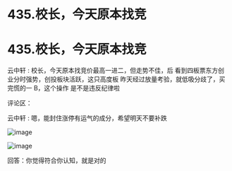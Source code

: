 # 435.校长，今天原本找竞

# 435.校长，今天原本找竞

云中轩 : 校长，今天原本找竞价最高一进二，但走势不佳，后 看到四板票东方创业分时强势，创投板块活跃，这只高度板 昨天经过放量考验，就低吸分歧了，买完慌的一 B，这个操作 是不是违反纪律啦

评论区：

云中轩 : 嗯，能封住涨停有运气的成分，希望明天不要补跌

![image](img/Image_139.png)

![image](img/Image_140.png)

回答：你觉得符合你认知，就是对的